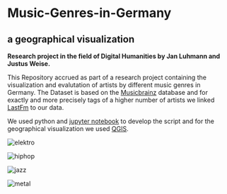 # Music-Genres-in-Germany

a geographical visualization
------------------------------------------------
**Research project in the field of Digital Humanities by Jan Luhmann and Justus Weise.**


This Repository accrued as part of a research project containing the visualization and evalutation of artists by different music genres in Germany. The Dataset is based on the [Musicbrainz](https://musicbrainz.org/) database and for exactly and more precisely tags of a higher number of artists we linked [LastFm](https://www.last.fm/) to our data.

We used python and  [jupyter notebook](http://jupyter.org/) to develop the script and for the geographical visualization we used  [QGIS](https://qgis.org/en/site/index.html).







![elektro](https://user-images.githubusercontent.com/32109884/38047656-7d0bca68-32c3-11e8-8de1-c30b7fea0b29.png)


![hiphop](https://user-images.githubusercontent.com/32109884/38047657-7d2b35c4-32c3-11e8-8c52-6a263831e32e.png)

![jazz](https://user-images.githubusercontent.com/32109884/38047658-7d498dbc-32c3-11e8-8b79-209b0e7d7fc9.png)

![metal](https://user-images.githubusercontent.com/32109884/38047660-7d66f500-32c3-11e8-9ad2-46db948eca31.png)
